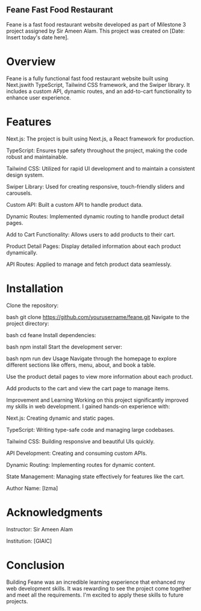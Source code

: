 ## Feane Fast Food Restaurant
Feane is a fast food restaurant website developed as part of Milestone 3 project assigned by Sir Ameen Alam. This project was created on [Date: Insert today's date here].

# Overview
Feane is a fully functional fast food restaurant website built using Next.jswith TypeScript, Tailwind CSS framework, and the Swiper library. It includes a custom API, dynamic routes, and an add-to-cart functionality to enhance user experience.

# Features
Next.js: The project is built using Next.js, a React framework for production.

TypeScript: Ensures type safety throughout the project, making the code robust and maintainable.

Tailwind CSS: Utilized for rapid UI development and to maintain a consistent design system.

Swiper Library: Used for creating responsive, touch-friendly sliders and carousels.

Custom API: Built a custom API to handle product data.

Dynamic Routes: Implemented dynamic routing to handle product detail pages.

Add to Cart Functionality: Allows users to add products to their cart.

Product Detail Pages: Display detailed information about each product dynamically.

API Routes: Applied to manage and fetch product data seamlessly.

# Installation
Clone the repository:

bash
git clone https://github.com/yourusername/feane.git
Navigate to the project directory:

bash
cd feane
Install dependencies:

bash
npm install
Start the development server:

bash
npm run dev
Usage
Navigate through the homepage to explore different sections like offers, menu, about, and book a table.

Use the product detail pages to view more information about each product.

Add products to the cart and view the cart page to manage items.

Improvement and Learning
Working on this project significantly improved my skills in web development. I gained hands-on experience with:

Next.js: Creating dynamic and static pages.

TypeScript: Writing type-safe code and managing large codebases.

Tailwind CSS: Building responsive and beautiful UIs quickly.

API Development: Creating and consuming custom APIs.

Dynamic Routing: Implementing routes for dynamic content.

State Management: Managing state effectively for features like the cart.

Author
Name: [Izma]

# Acknowledgments
Instructor: Sir Ameen Alam

Institution: [GIAIC]

# Conclusion
Building Feane was an incredible learning experience that enhanced my web development skills. It was rewarding to see the project come together and meet all the requirements. I'm excited to apply these skills to future projects.
